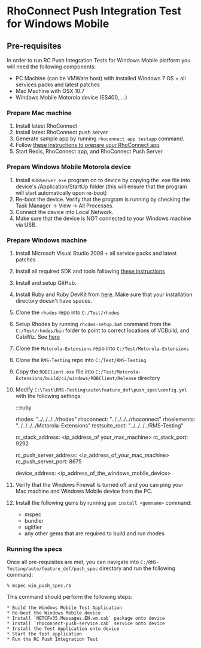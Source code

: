 RhoConnect Push Integration Test for Windows Mobile
===========

## Pre-requisites

In order to run RC Push Integration Tests for Windows Mobile platform you will need the following components:

- PC Machine (can be VMWare host) with installed Windows 7 OS + all services packs and latest patches
- Mac Machine with OSX 10.7
- Windows Mobile Motorola device (ES400, ...)

### Prepare Mac machine

1. Install latest RhoConnect
2. Install latest RhoConnect push server
3. Generate sample app by running `rhoconnect app testapp` command.
4. Follow [these instructions to prepare your RhoConnect app](http://edgedocs.rhomobile.com/rhoconnect/push-client-setup-rps)
5. Start Redis, RhoConnect app, and RhoConnect Push Server 

### Prepare Windows Mobile Motorola device

1. Install `RDBServer.exe` program on to device by copying the .exe file into device's /Application/StartUp folder (this will ensure that the program will start automatically upon re-boot)
2. Re-boot the device. Verify that the program is running by checking the Task Manager -> View -> All Processes.
3. Connect the device into Local Network. 
4. Make sure that the device is NOT connected to your Windows machine via USB.


### Prepare Windows machine

1. Install Microsoft Visual Studio 2008 + all service packs and latest patches
2. Install all required SDK and tools following [these instructions](http://edgedocs.rhomobile.com/guide/nativesdksetup#setup-for-windows-mobile)
3. Install and setup GitHub.
4. Install Ruby and Ruby DevKit from [here](http://rubyinstaller.org/). Make sure that your installation directory doesn't have spaces.
5. Clone the `rhodes` repo into `C:/Test/rhodes`
6. Setup Rhodes by running `rhodes-setup.bat` command from the `C:/Test/rhodes/bin` folder to point to correct locations of VCBuild, and CabWiz. See [here](http://edgedocs.rhomobile.com/guide/build_wm#setup)
7. Clone the `Motorola-Extensions` repo into `C:/Test/Motorola-Extensions`
8. Clone the `RMS-Testing` repo into `C:/Test/RMS-Testing`
9. Copy the `RDBClient.exe` file into `C:/Test/Motorola-Extensions/build/ci/windows/RDBClient/Release` directory
10. Modify `C:\Test\RMS-Testing\auto\feature_def\push_spec\config.yml` with the following settings:

	:::ruby
	
	rhodes: "../../../../rhodes"
	rhoconnect: "../../../../rhoconnect"
	rhoelements: "../../../../Motorola-Extensions"
	testsuite_root: "../../../../RMS-Testing"

	rc_stack_address: <ip_address_of your_mac_machine>
	rc_stack_port: 9292
	
	rc_push_server_address: <ip_address_of_your_mac_machine>
	rc_push_server_port: 8675
	
	device_address: <ip_address_of_the_windows_mobile_device>

10. Verify that the Windows Firewall is turned off and you can ping your Mac machine and Windows Mobile device from the PC.
11. Install the following gems by running `gem install <gemname>` command:

	- mspec
	- bundler
	- uglifier
	- any other gems that are required to build and run rhodes

### Running the specs

Once all pre-requisites are met, you can navigate into `C:/RMS-Testing/auto/feature_def/push_spec` directory and run the following command:

	% mspec win_push_spec.rb


This command should perform the following steps:

	* Build the Windows Mobile Test Application
	* Re-boot the Windows Mobile device
	* Install `NETCFv35.Messages.EN.wm.cab` package onto device
	* Install `rhoconnect-push-service.cab` service onto device
	* Install the Test Application onto device
	* Start the test application
	* Run the RC Push Integration Test

 



